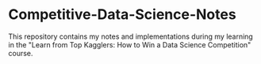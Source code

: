 # Competitive-Data-Science-Notes
This repository contains my notes and implementations during my learning in the "Learn from Top Kagglers: How to Win a Data Science Competition" course.
